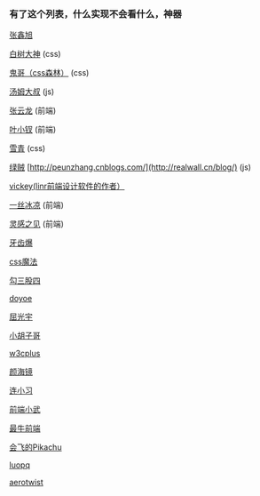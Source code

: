 ### 有了这个列表，什么实现不会看什么，神器
[张鑫旭](http://www.zhangxinxu.com/wordpress/)

[白树大神](http://peunzhang.cnblogs.com/) (css)

[鬼哥（css森林）](http://blog.cssforest.org/) (css)

[汤姆大叔](http://www.cnblogs.com/TomXu/) (js)

[张云龙](https://github.com/fouber/blog) (前端)

[叶小钗](http://www.cnblogs.com/yexiaochai/) (前端)

[雪青](http://www.cnblogs.com/lilaczhu/) (css)

[绿贼](http://www.css3china.com/)
[http://peunzhang.cnblogs.com/](http://realwall.cn/blog/) (js)

[vickey(linr前端设计软件的作者）](http://xiaogezi.cn/)

[一丝冰凉](http://iyunlu.com/view/Front-end/) (前端)

[灵感之见](http://ideazhao.com/) (前端)

[牙齿爆](http://www.cnblogs.com/yuntian/)

[css魔法](http://www.cssmagic.net/)

[勾三股四](http://jiongks.name/)

[doyoe](http://www.doyoe.com/)

[屈光宇](https://imququ.com/)

[小胡子哥](http://www.barretlee.com/)

[w3cplus](http://www.w3cplus.com/)

[颜海镜](http://yanhaijing.com/)

[连小习](https://www.chengrang.com/)

[前端小武](https://xuexb.com)

[最牛前端](http://f2er.club/)

[会飞的Pikachu](https://github.com/dwqs/blog)

[luopq](http://luopq.com/)

[aerotwist](https://aerotwist.com/blog/)